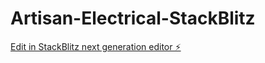 # Artisan-Electrical-StackBlitz

[Edit in StackBlitz next generation editor ⚡️](https://stackblitz.com/~/github.com/Summykai/Artisan-Electrical-StackBlitz)